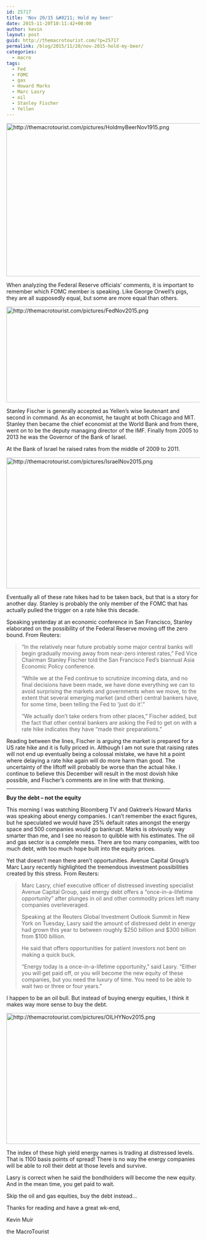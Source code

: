 ```yaml
---
id: 25717
title: 'Nov 20/15 &#8211; Hold my beer'
date: 2015-11-20T10:11:42+00:00
author: kevin
layout: post
guid: http://themacrotourist.com/?p=25717
permalink: /blog/2015/11/20/nov-2015-hold-my-beer/
categories:
  - macro
tags:
  - Fed
  - FOMC
  - gas
  - Howard Marks
  - Marc Lasry
  - oil
  - Stanley Fischer
  - Yellen
---
```


  <img src="http://themacrotourist.com/pictures/HoldmyBeerNov1915.png" style="margin:30px atuo;display:block;" alt="http://themacrotourist.com/pictures/HoldmyBeerNov1915.png" width="600" height="400">

When analyzing the Federal Reserve officials&#8217; comments, it is important to remember which FOMC member is speaking. Like George Orwell&#8217;s pigs, they are all supposedly equal, but some are more equal than others.


  <img src="http://themacrotourist.com/pictures/FedNov2015.png" style="margin:30px atuo;display:block;" alt="http://themacrotourist.com/pictures/FedNov2015.png" width="600" height="250">

Stanley Fischer is generally accepted as Yellen&#8217;s wise lieutenant and second in command. As an economist, he taught at both Chicago and MIT. Stanley then became the chief economist at the World Bank and from there, went on to be the deputy managing director of the IMF. Finally from 2005 to 2013 he was the Governor of the Bank of Israel. 

At the Bank of Israel he raised rates from the middle of 2009 to 2011. 


  <img src="http://themacrotourist.com/pictures/IsraelNov2015.png" style="margin:30px atuo;display:block;" alt="http://themacrotourist.com/pictures/IsraelNov2015.png" width="600" height="342">

Eventually all of these rate hikes had to be taken back, but that is a story for another day. Stanley is probably the only member of the FOMC that has actually pulled the trigger on a rate hike this decade.

Speaking yesterday at an economic conference in San Francisco, Stanley elaborated on the possibility of the Federal Reserve moving off the zero bound. From Reuters:

> &#8220;In the relatively near future probably some major central banks will begin gradually moving away from near-zero interest rates,&#8221; Fed Vice Chairman Stanley Fischer told the San Francisco Fed&#8217;s biannual Asia Economic Policy conference.
> 
> &#8220;While we at the Fed continue to scrutinize incoming data, and no final decisions have been made, we have done everything we can to avoid surprising the markets and governments when we move, to the extent that several emerging market (and other) central bankers have, for some time, been telling the Fed to &#8216;just do it&#8217;.&#8221;
> 
> &#8220;We actually don&#8217;t take orders from other places,&#8221; Fischer added, but the fact that other central bankers are asking the Fed to get on with a rate hike indicates they have &#8220;made their preparations.&#8221;

Reading between the lines, Fischer is arguing the market is prepared for a US rate hike and it is fully priced in. Although I am not sure that raising rates will not end up eventually being a colossal mistake, we have hit a point where delaying a rate hike again will do more harm than good. The uncertainty of the liftoff will probably be worse than the actual hike. I continue to believe this December will result in the most dovish hike possible, and Fischer&#8217;s comments are in line with that thinking. 

<hr size="3" width="85%" />

**Buy the debt &#8211; not the equity**

This morning I was watching Bloomberg TV and Oaktree&#8217;s Howard Marks was speaking about energy companies. I can&#8217;t remember the exact figures, but he speculated we would have 25% default rates amongst the energy space and 500 companies would go bankrupt. Marks is obviously way smarter than me, and I see no reason to quibble with his estimates. The oil and gas sector is a complete mess. There are too many companies, with too much debt, with too much hope built into the equity prices. 

Yet that doesn&#8217;t mean there aren&#8217;t opportunities. Avenue Capital Group&#8217;s Marc Lasry recently highlighted the tremendous investment possibilities created by this stress. From Reuters:

> Marc Lasry, chief executive officer of distressed investing specialist Avenue Capital Group, said energy debt offers a &#8220;once-in-a-lifetime opportunity&#8221; after plunges in oil and other commodity prices left many companies overleveraged.
> 
> Speaking at the Reuters Global Investment Outlook Summit in New York on Tuesday, Lasry said the amount of distressed debt in energy had grown this year to between roughly $250 billion and $300 billion from $100 billion.
> 
> He said that offers opportunities for patient investors not bent on making a quick buck.
> 
> &#8220;Energy today is a once-in-a-lifetime opportunity,&#8221; said Lasry. &#8220;Either you will get paid off, or you will become the new equity of these companies, but you need the luxury of time. You need to be able to wait two or three or four years.&#8221;

I happen to be an oil bull. But instead of buying energy equities, I think it makes way more sense to buy the debt.


  <img src="http://themacrotourist.com/pictures/OILHYNov2015.png" style="margin:30px atuo;display:block;" alt="http://themacrotourist.com/pictures/OILHYNov2015.png" width="600" height="342">

The index of these high yield energy names is trading at distressed levels. That is 1100 basis points of spread! There is no way the energy companies will be able to roll their debt at those levels and survive. 

Lasry is correct when he said the bondholders will become the new equity. And in the mean time, you get paid to wait.

Skip the oil and gas equities, buy the debt instead&#8230;

Thanks for reading and have a great wk-end,
  
Kevin Muir
  
the MacroTourist